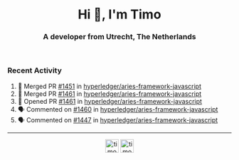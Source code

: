 <h1 align="center">Hi 👋, I'm Timo</h1>
<h3 align="center">A developer from Utrecht, The Netherlands</h3>
<br/>
<!-- https://github.com/rahuldkjain/github-profile-readme-generator --!>

<!--  <p align="left"><img src="https://github-readme-stats.vercel.app/api?username=timoglastra&show_icons=true&count_private=true&" alt="timoglastra" /></p> --!>

<!--
Github language stats
<p align="left"><img src="https://github-readme-stats.vercel.app/api/top-langs/?username=timoglastra&layout=compact" alt="timoglastra" /><p>
-->

<!-- Codestats language stats -->
<!-- <p align="left"><img src="https://codestats-readme.vercel.app/api/top-langs/?username=timoglastra&layout=compact&language_count=12" alt="timoglastra" /><p>    --!>
  
<h3>Recent Activity</h3>

<!--START_SECTION:activity-->
1. 🎉 Merged PR [#1451](https://github.com/hyperledger/aries-framework-javascript/pull/1451) in [hyperledger/aries-framework-javascript](https://github.com/hyperledger/aries-framework-javascript)
2. 🎉 Merged PR [#1461](https://github.com/hyperledger/aries-framework-javascript/pull/1461) in [hyperledger/aries-framework-javascript](https://github.com/hyperledger/aries-framework-javascript)
3. 💪 Opened PR [#1461](https://github.com/hyperledger/aries-framework-javascript/pull/1461) in [hyperledger/aries-framework-javascript](https://github.com/hyperledger/aries-framework-javascript)
4. 🗣 Commented on [#1460](https://github.com/hyperledger/aries-framework-javascript/issues/1460) in [hyperledger/aries-framework-javascript](https://github.com/hyperledger/aries-framework-javascript)
5. 🗣 Commented on [#1447](https://github.com/hyperledger/aries-framework-javascript/issues/1447) in [hyperledger/aries-framework-javascript](https://github.com/hyperledger/aries-framework-javascript)
<!--END_SECTION:activity-->

---

<p align="center">
<a href="https://twitter.com/timoglastra" target="blank"><img align="center" src="https://cdn.jsdelivr.net/npm/simple-icons@3.0.1/icons/twitter.svg" alt="timoglastra" height="30" width="30" /></a>
<a href="https://linkedin.com/in/timoglastra" target="blank"><img align="center" src="https://cdn.jsdelivr.net/npm/simple-icons@3.0.1/icons/linkedin.svg" alt="timoglastra" height="30" width="30" /></a>
</p>




